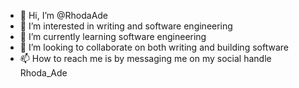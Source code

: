 - 👋 Hi, I’m @RhodaAde
- 👀 I’m interested in writing and software engineering
- 🌱 I’m currently learning software engineering 
- 💞️ I’m looking to collaborate on both writing and building software
- 📫 How to reach me is by messaging me on my social handle Rhoda_Ade

<!---
RhodaAde/RhodaAde is a ✨ special ✨ repository because its `README.md` (this file) appears on your GitHub profile.
You can click the Preview link to take a look at your changes.
--->

